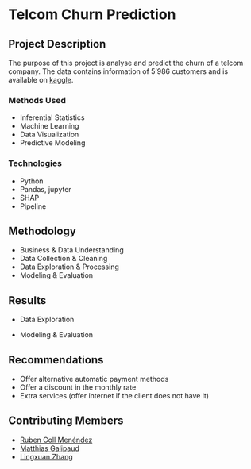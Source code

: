 # Telcom Churn Prediction

## Project Description
The purpose of this project is analyse and predict the churn of a telcom company. 
The data contains information of 5’986 customers and is available on [kaggle](https://www.kaggle.com/radmirzosimov/telecom-users-dataset).

### Methods Used
* Inferential Statistics
* Machine Learning
* Data Visualization
* Predictive Modeling

### Technologies
* Python
* Pandas, jupyter
* SHAP 
* Pipeline

## Methodology
- Business & Data Understanding
- Data Collection & Cleaning
- Data Exploration & Processing
- Modeling & Evaluation

## Results
- Data Exploration

- Modeling & Evaluation

## Recommendations
- Offer alternative automatic payment methods
- Offer a discount in the monthly rate
- Extra services (offer internet if the client does not have it)

## Contributing Members

 - [Ruben Coll Menéndez](https://github.com/rcollmenendez)
 - [Matthias Galipaud](https://github.com/wanounouss)
 - [Lingxuan Zhang](https://github.com/lingxuan9)
